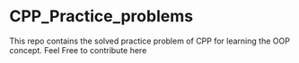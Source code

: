 # CPP_Practice_problems
This repo contains the solved practice problem of CPP for learning the OOP concept. Feel Free to contribute here
